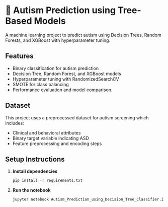 # 🧠 Autism Prediction using Tree-Based Models

A machine learning project to predict autism using Decision Trees, Random Forests, and XGBoost with hyperparameter tuning.

## Features

- Binary classification for autism prediction  
- Decision Tree, Random Forest, and XGBoost models  
- Hyperparameter tuning with RandomizedSearchCV  
- SMOTE for class balancing  
- Performance evaluation and model comparison.

## Dataset

This project uses a preprocessed dataset for autism screening which includes:  
- Clinical and behavioral attributes  
- Binary target variable indicating ASD  
- Feature preprocessing and encoding steps  

## Setup Instructions

1. **Install dependencies**
   ```bash
   pip install -r requirements.txt
   ```
2. **Run the notebook**
   ```bash
   jupyter notebook Autism_Prediction_using_Decision_Tree_Classifier.ipynb
   ```
